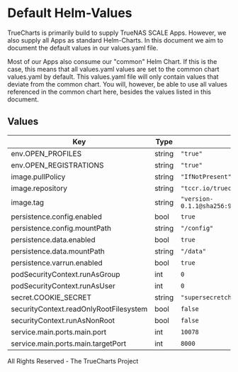# Default Helm-Values

TrueCharts is primarily build to supply TrueNAS SCALE Apps.
However, we also supply all Apps as standard Helm-Charts. In this document we aim to document the default values in our values.yaml file.

Most of our Apps also consume our "common" Helm Chart.
If this is the case, this means that all values.yaml values are set to the common chart values.yaml by default. This values.yaml file will only contain values that deviate from the common chart.
You will, however, be able to use all values referenced in the common chart here, besides the values listed in this document.

## Values

| Key | Type | Default | Description |
|-----|------|---------|-------------|
| env.OPEN_PROFILES | string | `"true"` |  |
| env.OPEN_REGISTRATIONS | string | `"true"` |  |
| image.pullPolicy | string | `"IfNotPresent"` |  |
| image.repository | string | `"tccr.io/truecharts/twtxt"` |  |
| image.tag | string | `"version-0.1.1@sha256:9f34f0557d2a46aa7952c55f5a368c130659fafa0780785a647721edd001cdaa"` |  |
| persistence.config.enabled | bool | `true` |  |
| persistence.config.mountPath | string | `"/config"` |  |
| persistence.data.enabled | bool | `true` |  |
| persistence.data.mountPath | string | `"/data"` |  |
| persistence.varrun.enabled | bool | `true` |  |
| podSecurityContext.runAsGroup | int | `0` |  |
| podSecurityContext.runAsUser | int | `0` |  |
| secret.COOKIE_SECRET | string | `"supersecretchangeme"` |  |
| securityContext.readOnlyRootFilesystem | bool | `false` |  |
| securityContext.runAsNonRoot | bool | `false` |  |
| service.main.ports.main.port | int | `10078` |  |
| service.main.ports.main.targetPort | int | `8000` |  |

All Rights Reserved - The TrueCharts Project
